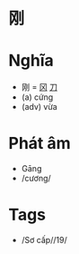 # 刚

# Nghĩa
* 刚 = [冈](冈.md) [刀](刀.md)
* (a) cứng
* (adv) vừa

# Phát âm
* Gāng
*  /cương/

# Tags
* /Sơ cấp//19/

